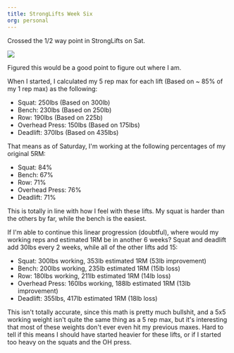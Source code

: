 ```yaml
---
title: StrongLifts Week Six
org: personal
---
```


Crossed the 1/2 way point in StrongLifts on Sat.

![](/images/StrongLifts-week-6.jpg)

Figured this would be a good point to figure out where I am.

When I started, I calculated my 5 rep max for each lift (Based on ~ 85% of my
1 rep max) as the following:

- Squat: 250lbs (Based on 300lb)
- Bench: 230lbs (Based on 250lb)
- Row: 190lbs (Based on 225b)
- Overhead Press: 150lbs (Based on 175lbs)
- Deadlift: 370lbs (Based on 435lbs)

That means as of Saturday, I'm working at the following percentages of my
original 5RM:

- Squat: 84%
- Bench: 67%
- Row: 71%
- Overhead Press: 76%
- Deadlift: 71%

This is totally in line with how I feel with these lifts. My squat is harder
than the others by far, while the bench is the easiest.

If I'm able to continue this linear progression (doubtful), where would my
working reps and estimated 1RM be in another 6 weeks? Squat and deadlift add
30lbs every 2 weeks, while all of the other lifts add 15:

- Squat: 300lbs working, 353lb estimated 1RM (53lb improvement)
- Bench: 200lbs working, 235lb estimated 1RM (15lb loss)
- Row: 180lbs working, 211lb estimated 1RM (14lb loss)
- Overhead Press: 160lbs working, 188lb estimated 1RM (13lb improvement)
- Deadlift: 355lbs, 417lb estimated 1RM (18lb loss)

This isn't totally accurate, since this math is pretty much bullshit, and a
5x5 working weight isn't quite the same thing as a 5 rep max, but it's
interesting that most of these weights don't ever even hit my previous maxes.
Hard to tell if this means I should have started heavier for these lifts, or
if I started too heavy on the squats and the OH press.
